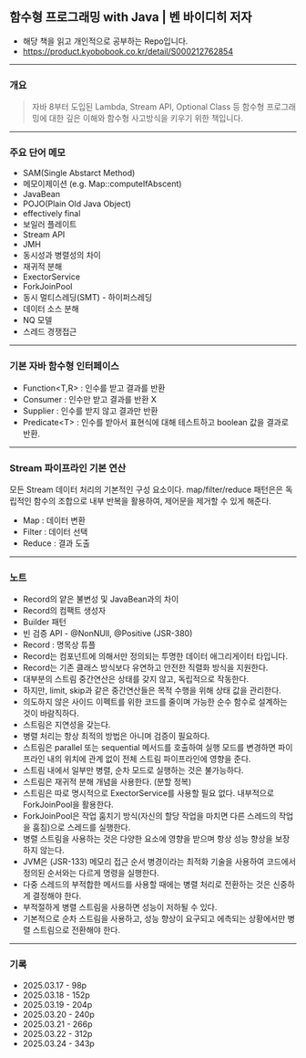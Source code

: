 ## 함수형 프로그래밍 with Java | 벤 바이디히 저자

- 해당 책을 읽고 개인적으로 공부하는 Repo입니다.
- https://product.kyobobook.co.kr/detail/S000212762854

---

### 개요

> 자바 8부터 도입된 Lambda, Stream API, Optional Class 등 함수형 프로그래밍에 대한 깊은 이해와 함수형 사고방식을 키우기 위한 책입니다.

---
### 주요 단어 메모

- SAM(Single Abstarct Method)
- 메모이제이션 (e.g. Map::computeIfAbscent)
- JavaBean
- POJO(Plain Old Java Object)
- effectively final
- 보일러 플레이트
- Stream API
- JMH
- 동시성과 병렬성의 차이
- 재귀적 분해
- ExectorService
- ForkJoinPool
- 동시 멀티스레딩(SMT) - 하이퍼스레딩
- 데이터 소스 분해
- NQ 모델
- 스레드 경쟁접근

---
### 기본 자바 함수형 인터페이스

- Function<T,R> : 인수를 받고 결과를 반환
- Consumer<T> : 인수만 받고 결과를 반환 X
- Supplier<R> : 인수를 받지 않고 결과만 반환
- Predicate<T\> : 인수를 받아서 표현식에 대해 테스트하고 boolean 값을 결과로 반환.

---
### Stream 파이프라인 기본 연산

모든 Stream 데이터 처리의 기본적인 구성 요소이다. map/filter/reduce 패턴은은 독립적인 함수의 조합으로 내부 반복을 활용하여, 제어문을 제거할 수 있게 해준다.

- Map : 데이터 변환
- Filter : 데이터 선택
- Reduce : 결과 도출

---
### 노트

- Record의 얕은 불변성 및 JavaBean과의 차이
- Record의 컴팩트 생성자
- Builder 패턴
- 빈 검증 API - @NonNUll, @Positive (JSR-380)
- Record : 명목상 튜플
- Record는 컴포넌트에 의해서만 정의되는 투명한 데이터 애그리게이터 타입니다.
- Record는 기존 클래스 방식보다 유연하고 안전한 직렬화 방식을 지원한다.
- 대부분의 스트림 중간연산은 상태를 갖지 않고, 독립적으로 작동한다.
- 하지만, limit, skip과 같은 중간연산들은 목적 수행을 위해 상태 값을 관리한다.
- 의도하지 않은 사이드 이펙트를 위한 코드를 줄이며 가능한 순수 함수로 설계하는 것이 바람직하다.
- 스트림은 지연성을 갖는다.
- 병렬 처리는 항상 최적의 방법은 아니며 검증이 필요하다.
- 스트림은 parallel 또는 sequential 메서드를 호출하여 실행 모드를 변경하면 파이프라인 내의 위치에 관계 없이 전체 스트림 파이프라인에 영향을 준다.
- 스트림 내에서 일부만 병렬, 순차 모드로 실행하는 것은 불가능하다.
- 스트림은 재귀적 분해 개념을 사용한다. (분할 정복)
- 스트림은 따로 명시적으로 ExectorService를 사용할 필요 없다. 내부적으로 ForkJoinPool을 활용한다.
- ForkJoinPool은 작업 훔치기 방식(자신의 할당 작업을 마치면 다른 스레드의 작업을 훔침)으로 스레드를 실행한다.
- 병렬 스트림을 사용하는 것은 다양한 요소에 영향을 받으며 항상 성능 향상을 보장하지 않는다.
- JVM은 (JSR-133) 메모리 접근 순서 병경이라는 최적화 기술을 사용하여 코드에서 정의된 순서와는 다르게 명령을 실행한다.
- 다중 스레드의 부적합한 메서드를 사용할 때에는 병렬 처리로 전환하는 것은 신중하게 결정해야 한다.
- 부적절하게 병렬 스트림을 사용하면 성능이 저하될 수 있다.
- 기본적으로 순차 스트림을 사용하고, 성능 향상이 요구되고 에측되는 상황에서만 병렬 스트림으로 전환해야 한다.

---

### 기록
 - 2025.03.17 - 98p
 - 2025.03.18 - 152p
 - 2025.03.19 - 204p
 - 2025.03.20 - 240p
 - 2025.03.21 - 266p
 - 2025.03.22 - 312p
 - 2025.03.24 - 343p